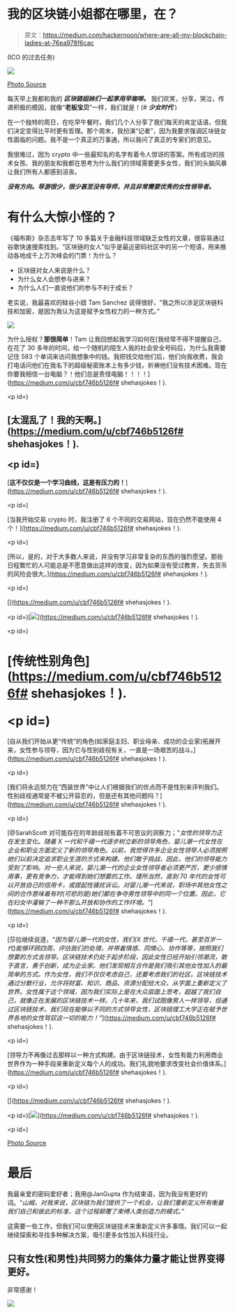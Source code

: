 # 我的区块链小姐都在哪里，在？

> 原文：<https://medium.com/hackernoon/where-are-all-my-blockchain-ladies-at-76ea978f6cac>

(ICO 的过去任务)

![](img/dbb30450c97fe99c012e4bb34ad9f9c3.png)

[Photo Source](https://cryptocoin.news/news/30-of-the-most-innovative-and-exciting-women-to-watch-for-blockchain-and-crypto-insights-5200/amp/)

每天早上我都和我的 ***区块链姐妹们一起享用早咖啡。*** 我们欢笑，分享，哭泣，传递积极的模因，就像“**老板宝贝**”一样，我们就是！(# ***少女时代*** )

在一个独特的周日，在吃早午餐时，我们几个人分享了我们每天的肯定话语，但我们决定变得比平时更有哲理。那个周末，我扮演“记者”，因为我要求强调区块链女性面临的问题。我不是一个真正的万事通，所以我问了真正的专家们的意见。

我很难过，因为 crypto 中一些最知名的名字有着令人惊讶的答案。所有成功的技术女孩、我的朋友和我都在思考为什么我们的领域需要更多女性，我们的头脑风暴让我们所有人都感到沮丧。

***没有方向。导游很少，很少甚至没有导师，并且非常需要优秀的女性领导者。***

# 有什么大惊小怪的？

《福布斯》杂志去年写了 10 多篇关于金融科技领域缺乏女性的文章，很容易通过谷歌快速搜索找到。“区块链的女人”似乎是最近密码社区中的另一个短语，用来推动各地成千上万次峰会的门票！为什么？

*   区块链对女人来说是什么？
*   为什么女人会想参与进来？
*   为什么人们一直说他们的参与不利于成长？

老实说，我最喜欢的硅谷小妞 Tam Sanchez 说得很好，“我之所以涉足区块链科技和加密，是因为我认为这是赋予女性权力的一种方式。”

![](img/5c6da142d80d1ab5dd9be5b8be9b9816.png)

为什么授权？**那很简单**！Tam 让我回想起我学习如何在[我经常不得不提醒自己，在花了 30 多年的时间，给一个随机的陌生人我的社会安全号码后，为什么我需要记住 583 个单词来访问我想象中的钱。我把钱交给他们后，他们向我收费，我会打电话问他们在我名下的超级秘密账本上有多少钱，祈祷他们没有技术困难。现在你要我相信一台电脑？！他们总是责怪电脑！！！！](https://medium.com/u/cbf746b5126f# shehasjokes！).</em></p></blockquote><p id=)

## [太混乱了！我的天啊。](https://medium.com/u/cbf746b5126f# shehasjokes！).</em></p></blockquote><p id=)

[**这不仅仅是一个学习曲线，这是有压力的！**](https://medium.com/u/cbf746b5126f# shehasjokes！).</em></p></blockquote><p id=)

[当我开始交易 crypto 时，我注册了 6 个不同的交易网站，现在仍然不能使用 4 个！](https://medium.com/u/cbf746b5126f# shehasjokes！).</em></p></blockquote><p id=)

[所以，是的，对于大多数人来说，并没有学习非常复杂的东西的强烈愿望。那些日程繁忙的人可能总是不愿意做出这样的改变，因为如果没有受过教育，失去货币的风险会很大。](https://medium.com/u/cbf746b5126f# shehasjokes！).</em></p></blockquote><p id=)

[](https://medium.com/u/cbf746b5126f# shehasjokes！).</em></p></blockquote><p id=)[![](img/7dfa4d46f888faf35ec21abd968887e6.png)](https://medium.com/u/cbf746b5126f# shehasjokes！).</em></p></blockquote><p id=)

# [传统性别角色](https://medium.com/u/cbf746b5126f# shehasjokes！).</em></p></blockquote><p id=)

[自从我们开始从更“传统”的角色(如家庭主妇、职业母亲、成功的企业家)拓展开来，女性参与领导，因为它与性别歧视有关，一直是一场艰苦的战斗。](https://medium.com/u/cbf746b5126f# shehasjokes！).</em></p></blockquote><p id=)

[我们将永远努力在“西装世界”中让人们根据我们的优点而不是性别来评判我们。性别歧视通常是不被公开容忍的，但是还有其他问题吗？](https://medium.com/u/cbf746b5126f# shehasjokes！).</em></p></blockquote><p id=)

[@SarahScott 对可能存在的年龄歧视有着不可思议的洞察力；"*女性的领导力正在发生变化。随着 X 一代和千禧一代逐步树立新的领导角色，婴儿潮一代女性在企业和职业方面定义了新的领导角色。以前，我觉得许多企业女性领导人必须按照她们以前决定追求职业生涯的方式来构建。他们敢于挑战，因此，他们的领导能力受到了影响。对一些人来说，婴儿潮一代的企业女性领导者必须更严厉，更少感情用事，更有竞争力，才能得到她们想要的工作。理所当然，直到 70 年代的女性可以开放自己的信用卡，或提起性骚扰诉讼。对婴儿潮一代来说，职场中其他女性之间的合作意味着有时(可悲的是)她们都在争夺男性领导中的同一个位置。因此，它在妇女中灌输了一种不那么开放和协作的工作环境。"*](https://medium.com/u/cbf746b5126f# shehasjokes！).</em></p></blockquote><p id=)

[莎拉继续说道，“*因为婴儿潮一代的女性，我们(X 世代，千禧一代，甚至百岁一代)能够环顾四周，评估我们的处境，并带着情感、同情心、协作等等，按照我们想要的方式去领导。区块链技术仍处于起步阶段，因此女性已经开始引领潮流，敢于直言，勇于创新，成为企业家。他们发现相互合作是我们吸引其他女性加入的最简单的方式。作为女性，我们不仅仅考虑自己，还要考虑我们的社区。区块链技术通过分散行业，允许将财富、知识、商品、资源分配给大众，从字面上重新定义了世界。女性属于这个领域，因为我们实际上是在大众层面上思考，超越了我们自己，就像正在发展的区块链技术一样。几十年来，我们试图像男人一样领导，但通过区块链技术，我们现在能够以不同的方式领导女性，区块链理工大学正在赋予世界各地的女性驾驭这一切的能力！”*](https://medium.com/u/cbf746b5126f# shehasjokes！).</em></p></blockquote><p id=)

[领导力不再像过去那样以一种方式构建。由于区块链技术，女性有能力利用商业世界作为一种手段来重新定义每个人的成功。我们礼貌地要求改变社会价值体系。](https://medium.com/u/cbf746b5126f# shehasjokes！).</em></p></blockquote><p id=)

[](https://medium.com/u/cbf746b5126f# shehasjokes！).</em></p></blockquote><p id=)[![](img/6d11d098b7725f127e8196c6294b60b6.png)](https://medium.com/u/cbf746b5126f# shehasjokes！).</em></p></blockquote><p id=)

[Photo Source](http://explorepahistory.com/displayimage.php?imgId=1-2-EDE)

# 最后

我最亲爱的密码爱好者；我用@JanGupta 作为结束语，因为我没有更好的词。“*山姆，对我来说，区块链为我们提供了一个机会，让我们重新定义所有衡量我们自己和彼此的标准，这个过程颠覆了束缚人类创造力的模式。”*

这需要一些工作，但我们可以使用区块链技术来重新定义许多事情。我们可以一起继续探索和寻找多种解决方案，吸引更多女性加入科技行业。

## 只有女性(和男性)共同努力的集体力量才能让世界变得更好。

非常感谢！

![](img/11c1f08ce06f08c8abecd6a8e3ba8566.png)